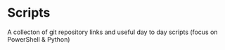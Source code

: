# Scripts
A collecton of git repository links and useful day to day scripts (focus on PowerShell & Python)
